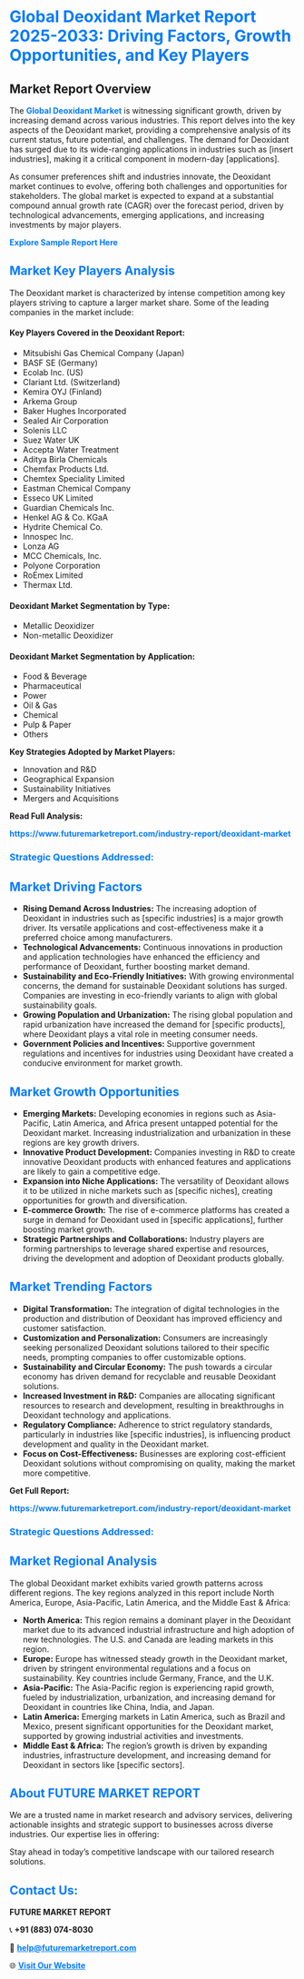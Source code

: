<h1 style="color: #007BFF;">Global Deoxidant Market Report 2025-2033: Driving Factors, Growth Opportunities, and Key Players</h1>

<section id="overview">
<h2>Market Report Overview</h2>
<p>The <a href="https://www.futuremarketreport.com/industry-report/deoxidant-market" style="color: #007BFF; text-decoration: none;"><strong>Global Deoxidant Market</strong></a> is witnessing significant growth, driven by increasing demand across various industries. This report delves into the key aspects of the Deoxidant market, providing a comprehensive analysis of its current status, future potential, and challenges. The demand for Deoxidant has surged due to its wide-ranging applications in industries such as [insert industries], making it a critical component in modern-day [applications].</p>
<p>As consumer preferences shift and industries innovate, the Deoxidant market continues to evolve, offering both challenges and opportunities for stakeholders. The global market is expected to expand at a substantial compound annual growth rate (CAGR) over the forecast period, driven by technological advancements, emerging applications, and increasing investments by major players.</p>
</section>

<section id="overview">
<p><a href="https://www.futuremarketreport.com/request-sample/reportId=103754" style="color: #007BFF; text-decoration: none;"><strong>Explore Sample Report Here</strong></a></p>
</section>

<section id="key-players">
<h2 style="color: #007BFF;">Market Key Players Analysis</h2>
<p>The Deoxidant market is characterized by intense competition among key players striving to capture a larger market share. Some of the leading companies in the market include:</p>
<h4>Key Players Covered in the Deoxidant Report:</h4>
<ul><li>Mitsubishi Gas Chemical Company (Japan)</li><li>BASF SE (Germany)</li><li>Ecolab Inc. (US)</li><li>Clariant Ltd. (Switzerland)</li><li>Kemira OYJ (Finland)</li><li>Arkema Group</li><li>Baker Hughes Incorporated</li><li>Sealed Air Corporation</li><li>Solenis LLC</li><li>Suez Water UK</li><li>Accepta Water Treatment</li><li>Aditya Birla Chemicals</li><li>Chemfax Products Ltd.</li><li>Chemtex Speciality Limited</li><li>Eastman Chemical Company</li><li>Esseco UK Limited</li><li>Guardian Chemicals Inc.</li><li>Henkel AG &amp; Co. KGaA</li><li>Hydrite Chemical Co.</li><li>Innospec Inc.</li><li>Lonza AG</li><li>MCC Chemicals, Inc.</li><li>Polyone Corporation</li><li>RoEmex Limited</li><li>Thermax Ltd.</li></ul>
<h4>Deoxidant Market Segmentation by Type:</h4>
<ul><li>Metallic Deoxidizer</li><li>Non-metallic Deoxidizer</li></ul>

<h4>Deoxidant Market Segmentation by Application:</h4>
<ul><li>Food &amp; Beverage</li><li>Pharmaceutical</li><li>Power</li><li>Oil &amp; Gas</li><li>Chemical</li><li>Pulp &amp; Paper</li><li>Others</li></ul>
<p><strong>Key Strategies Adopted by Market Players:</strong></p>
<ul>
<li>Innovation and R&D</li>
<li>Geographical Expansion</li>
<li>Sustainability Initiatives</li>
<li>Mergers and Acquisitions</li>
</ul>
</section>

<section>
<p><strong>Read Full Analysis: </strong></p><a href="https://www.futuremarketreport.com/industry-report/deoxidant-market" style="color: #007BFF; text-decoration: none;"><strong>https://www.futuremarketreport.com/industry-report/deoxidant-market</strong></a>
<h3 style="color: #007BFF;">Strategic Questions Addressed:</h3>
</section>

<section id="driving-factors">
<h2 style="color: #007BFF;">Market Driving Factors</h2>
<ul>
<li><strong>Rising Demand Across Industries:</strong> The increasing adoption of Deoxidant in industries such as [specific industries] is a major growth driver. Its versatile applications and cost-effectiveness make it a preferred choice among manufacturers.</li>
<li><strong>Technological Advancements:</strong> Continuous innovations in production and application technologies have enhanced the efficiency and performance of Deoxidant, further boosting market demand.</li>
<li><strong>Sustainability and Eco-Friendly Initiatives:</strong> With growing environmental concerns, the demand for sustainable Deoxidant solutions has surged. Companies are investing in eco-friendly variants to align with global sustainability goals.</li>
<li><strong>Growing Population and Urbanization:</strong> The rising global population and rapid urbanization have increased the demand for [specific products], where Deoxidant plays a vital role in meeting consumer needs.</li>
<li><strong>Government Policies and Incentives:</strong> Supportive government regulations and incentives for industries using Deoxidant have created a conducive environment for market growth.</li>
</ul>
</section>

<section id="growth-opportunities">
<h2 style="color: #007BFF;">Market Growth Opportunities</h2>
<ul>
<li><strong>Emerging Markets:</strong> Developing economies in regions such as Asia-Pacific, Latin America, and Africa present untapped potential for the Deoxidant market. Increasing industrialization and urbanization in these regions are key growth drivers.</li>
<li><strong>Innovative Product Development:</strong> Companies investing in R&D to create innovative Deoxidant products with enhanced features and applications are likely to gain a competitive edge.</li>
<li><strong>Expansion into Niche Applications:</strong> The versatility of Deoxidant allows it to be utilized in niche markets such as [specific niches], creating opportunities for growth and diversification.</li>
<li><strong>E-commerce Growth:</strong> The rise of e-commerce platforms has created a surge in demand for Deoxidant used in [specific applications], further boosting market growth.</li>
<li><strong>Strategic Partnerships and Collaborations:</strong> Industry players are forming partnerships to leverage shared expertise and resources, driving the development and adoption of Deoxidant products globally.</li>
</ul>
</section>

<section id="trending-factors">
<h2 style="color: #007BFF;">Market Trending Factors</h2>
<ul>
<li><strong>Digital Transformation:</strong> The integration of digital technologies in the production and distribution of Deoxidant has improved efficiency and customer satisfaction.</li>
<li><strong>Customization and Personalization:</strong> Consumers are increasingly seeking personalized Deoxidant solutions tailored to their specific needs, prompting companies to offer customizable options.</li>
<li><strong>Sustainability and Circular Economy:</strong> The push towards a circular economy has driven demand for recyclable and reusable Deoxidant solutions.</li>
<li><strong>Increased Investment in R&D:</strong> Companies are allocating significant resources to research and development, resulting in breakthroughs in Deoxidant technology and applications.</li>
<li><strong>Regulatory Compliance:</strong> Adherence to strict regulatory standards, particularly in industries like [specific industries], is influencing product development and quality in the Deoxidant market.</li>
<li><strong>Focus on Cost-Effectiveness:</strong> Businesses are exploring cost-efficient Deoxidant solutions without compromising on quality, making the market more competitive.</li>
</ul>
</section>

<section>
<p><strong>Get Full Report: </strong></p><a href="https://www.futuremarketreport.com/industry-report/deoxidant-market" style="color: #007BFF; text-decoration: none;"><strong>https://www.futuremarketreport.com/industry-report/deoxidant-market</strong></a>
<h3 style="color: #007BFF;">Strategic Questions Addressed:</h3>
</section>


<section id="regional-analysis">
<h2 style="color: #007BFF;">Market Regional Analysis</h2>
<p>The global Deoxidant market exhibits varied growth patterns across different regions. The key regions analyzed in this report include North America, Europe, Asia-Pacific, Latin America, and the Middle East & Africa:</p>
<ul>
<li><strong>North America:</strong> This region remains a dominant player in the Deoxidant market due to its advanced industrial infrastructure and high adoption of new technologies. The U.S. and Canada are leading markets in this region.</li>
<li><strong>Europe:</strong> Europe has witnessed steady growth in the Deoxidant market, driven by stringent environmental regulations and a focus on sustainability. Key countries include Germany, France, and the U.K.</li>
<li><strong>Asia-Pacific:</strong> The Asia-Pacific region is experiencing rapid growth, fueled by industrialization, urbanization, and increasing demand for Deoxidant in countries like China, India, and Japan.</li>
<li><strong>Latin America:</strong> Emerging markets in Latin America, such as Brazil and Mexico, present significant opportunities for the Deoxidant market, supported by growing industrial activities and investments.</li>
<li><strong>Middle East & Africa:</strong> The region’s growth is driven by expanding industries, infrastructure development, and increasing demand for Deoxidant in sectors like [specific sectors].</li>
</ul>
</section>

<footer>
<h2 style="color: #007BFF;">About FUTURE MARKET REPORT</h2>
<p>We are a trusted name in market research and advisory services, delivering actionable insights and strategic support to businesses across diverse industries. Our expertise lies in offering:</p>

<p>Stay ahead in today’s competitive landscape with our tailored research solutions.</p>

<h2 style="color: #007BFF;">Contact Us:</h2>
<p><strong>FUTURE MARKET REPORT</strong></p>
<p>📞 <strong>+91 (883) 074-8030</strong></p>
<p>📧 <strong><a href="mailto:help@futuremarketreport.com" style="color: #007BFF;">help@futuremarketreport.com</a></strong></p>
<p>🌐 <strong><a href="https://www.futuremarketreport.com/" style="color: #007BFF;">Visit Our Website</a></strong></p>
</footer>